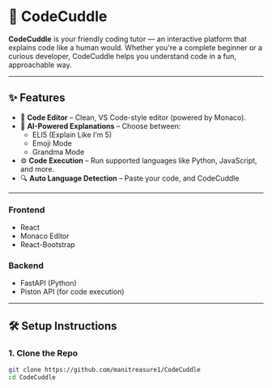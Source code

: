 
# 🧸 CodeCuddle

**CodeCuddle** is your friendly coding tutor — an interactive platform that explains code like a human would. Whether you're a complete beginner or a curious developer, CodeCuddle helps you understand code in a fun, approachable way.

---

## ✨ Features

- 📝 **Code Editor** – Clean, VS Code-style editor (powered by Monaco).
- 🧠 **AI-Powered Explanations** – Choose between:
  - ELI5 (Explain Like I’m 5)
  - Emoji Mode
  - Grandma Mode
- ⚙️ **Code Execution** – Run supported languages like Python, JavaScript, and more.
- 🔍 **Auto Language Detection** – Paste your code, and CodeCuddle 

---


### Frontend
- React
- Monaco Editor
- React-Bootstrap

### Backend
- FastAPI (Python)
- Piston API (for code execution)

---

## 🛠 Setup Instructions

### 1. Clone the Repo

```bash
git clone https://github.com/manitreasure1/CodeCuddle
cd CodeCuddle
```
